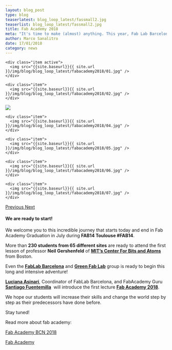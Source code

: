 ```yaml
---
layout: blog_post
type: blog
teaserlatest: blog_loop_latest/fassmall2.jpg
teaserlist: blog_loop_latest/fassmall2.jpg
title: Fab Academy 2018
meta: "It's time to make (almost) anything. This year, Fab Lab Barcelona and Green Fab Lab have twenty-seven students from 14 different nationalities."
author: Marco Sanalitro
date: 17/01/2018
category: news
---
```

<!----- Image Slider ----------------------------- Image Slider -------------->


<div id="carousel-example-generic" class="carousel slide" data-ride="carousel">

<!--------------- Wrapper for slides --------------->

  <div class="carousel-inner" role="listbox">
   
    <div class="item active">
      <img src="{{site.baseurl}}{{ site.url }}/img/blog/blog_loop_latest/fabacademy2018/01.jpg" />
    </div>
    
    <div class="item">
      <img src="{{site.baseurl}}{{ site.url }}/img/blog/blog_loop_latest/fabacademy2018/02.jpg" />
    </div>

  <div class="item">
      <img src="{{site.baseurl}}{{ site.url }}/img/blog/blog_loop_latest/fabacademy2018/03.jpg" />
    </div>
    
    <div class="item">
      <img src="{{site.baseurl}}{{ site.url }}/img/blog/blog_loop_latest/fabacademy2018/04.jpg" />
    </div>
    
    <div class="item">
      <img src="{{site.baseurl}}{{ site.url }}/img/blog/blog_loop_latest/fabacademy2018/05.jpg" />
    </div>
    
    <div class="item">
      <img src="{{site.baseurl}}{{ site.url }}/img/blog/blog_loop_latest/fabacademy2018/06.jpg" />
    </div>
    
    <div class="item">
      <img src="{{site.baseurl}}{{ site.url }}/img/blog/blog_loop_latest/fabacademy2018/07.jpg" />
    </div>
    
</div>

<!-------------------- Controls --------------------->

  <a class="left carousel-control" href="#carousel-example-generic" role="button" data-slide="prev">
    <span class="glyphicon glyphicon-chevron-left" aria-hidden="true"></span>
    <span class="sr-only">Previous</span>
  </a>
  <a class="right carousel-control" href="#carousel-example-generic" role="button" data-slide="next">
    <span class="glyphicon glyphicon-chevron-right" aria-hidden="true"></span>
    <span class="sr-only">Next</span>
  </a>
</div>

#### We are ready to start!

We welcome you to this incredible journey that starts today and end in Fab Academy Graduation in July during **FAB14 Toulouse #FAB14**.

More than **230 students from 65 different sites** are ready to attend the first lesson of professor **Neil Gershenfeld** of **[MIT’s Center For Bits and Atoms](http://cba.mit.edu/)** from Boston.

Even the **[FabLab Barcelona](http://fablabbcn.org)** and **[Green Fab Lab](http://greenfablab.org/)** group is ready to begin this long and intensive adventure!  

**[Luciana Asinari](https://iaac.net/iaac/people/luciana-asinari/)**, Coordinator of FabLab Barcelona, and FabAcademy Guru **[Santiago Fuentemilla](https://iaac.net/iaac/people/santi-fuentemilla/)**&nbsp; will introduce the first lecture **[Fab Academy 2018](http://fabacademy.org/)**. 

We hope our students will increase their skills and change the world step by step as their predecessors have done before.

Stay tuned!

Read more about fab academy:

[Fab Academy BCN 2018](https://fablabbcn.org/fab_academy_18.html)

[Fab Academy](http://fabacademy.org/)